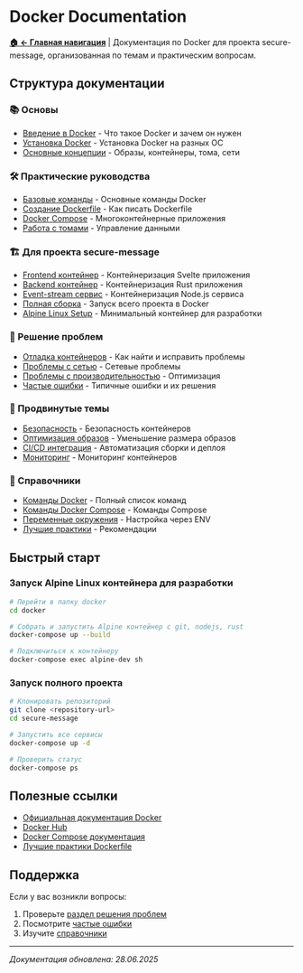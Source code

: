 # Docker Documentation

**[🏠 ← Главная навигация](../links.md)** | Документация по Docker для проекта secure-message, организованная по темам и практическим вопросам.

## Структура документации

### 📚 Основы
- [Введение в Docker](./basics/introduction.md) - Что такое Docker и зачем он нужен
- [Установка Docker](./basics/installation.md) - Установка Docker на разных ОС
- [Основные концепции](./basics/concepts.md) - Образы, контейнеры, тома, сети

### 🛠️ Практические руководства
- [Базовые команды](./guides/basic-commands.md) - Основные команды Docker
- [Создание Dockerfile](./guides/dockerfile.md) - Как писать Dockerfile
- [Docker Compose](./guides/docker-compose.md) - Многоконтейнерные приложения
- [Работа с томами](./guides/volumes.md) - Управление данными

### 🏗️ Для проекта secure-message
- [Frontend контейнер](./project/frontend.md) - Контейнеризация Svelte приложения
- [Backend контейнер](./project/backend.md) - Контейнеризация Rust приложения
- [Event-stream сервис](./project/event-stream.md) - Контейнеризация Node.js сервиса
- [Полная сборка](./project/full-setup.md) - Запуск всего проекта в Docker
- [Alpine Linux Setup](./alpine-setup.md) - Минимальный контейнер для разработки

### 🔧 Решение проблем
- [Отладка контейнеров](./troubleshooting/debugging.md) - Как найти и исправить проблемы
- [Проблемы с сетью](./troubleshooting/networking.md) - Сетевые проблемы
- [Проблемы с производительностью](./troubleshooting/performance.md) - Оптимизация
- [Частые ошибки](./troubleshooting/common-errors.md) - Типичные ошибки и их решения

### 🚀 Продвинутые темы
- [Безопасность](./advanced/security.md) - Безопасность контейнеров
- [Оптимизация образов](./advanced/optimization.md) - Уменьшение размера образов
- [CI/CD интеграция](./advanced/cicd.md) - Автоматизация сборки и деплоя
- [Мониторинг](./advanced/monitoring.md) - Мониторинг контейнеров

### 📖 Справочники
- [Команды Docker](./reference/docker-commands.md) - Полный список команд
- [Команды Docker Compose](./reference/compose-commands.md) - Команды Compose
- [Переменные окружения](./reference/environment-vars.md) - Настройка через ENV
- [Лучшие практики](./reference/best-practices.md) - Рекомендации

## Быстрый старт

### Запуск Alpine Linux контейнера для разработки

```bash
# Перейти в папку docker
cd docker

# Собрать и запустить Alpine контейнер с git, nodejs, rust
docker-compose up --build

# Подключиться к контейнеру
docker-compose exec alpine-dev sh
```

### Запуск полного проекта

```bash
# Клонировать репозиторий
git clone <repository-url>
cd secure-message

# Запустить все сервисы
docker-compose up -d

# Проверить статус
docker-compose ps
```

## Полезные ссылки

- [Официальная документация Docker](https://docs.docker.com/)
- [Docker Hub](https://hub.docker.com/)
- [Docker Compose документация](https://docs.docker.com/compose/)
- [Лучшие практики Dockerfile](https://docs.docker.com/develop/dev-best-practices/)

## Поддержка

Если у вас возникли вопросы:
1. Проверьте [раздел решения проблем](./troubleshooting/)
2. Посмотрите [частые ошибки](./troubleshooting/common-errors.md)
3. Изучите [справочники](./reference/)

---

*Документация обновлена: 28.06.2025*
